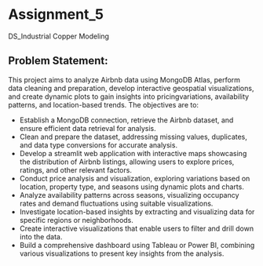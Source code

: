 # Assignment_5
DS_Industrial Copper Modeling

## Problem Statement:
This project aims to analyze Airbnb data using MongoDB Atlas, perform data cleaning and preparation, develop interactive geospatial visualizations, and create dynamic plots to gain insights into pricingvariations, availability patterns, and location-based trends. The objectives are to:

- Establish a MongoDB connection, retrieve the Airbnb dataset, and ensure efficient data retrieval for analysis.
- Clean and prepare the dataset, addressing missing values, duplicates, and data type conversions for accurate analysis.
- Develop a streamlit web application with interactive maps showcasing the distribution of Airbnb listings, allowing users to explore prices, ratings, and other relevant factors.
- Conduct price analysis and visualization, exploring variations based on location, property type, and seasons using dynamic plots and charts.
- Analyze availability patterns across seasons, visualizing occupancy rates and demand fluctuations using suitable visualizations.
- Investigate location-based insights by extracting and visualizing data for specific regions or neighborhoods.
- Create interactive visualizations that enable users to filter and drill down into the data.
- Build a comprehensive dashboard using Tableau or Power BI, combining various visualizations to present key insights from the analysis.
